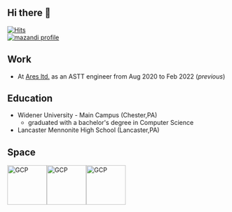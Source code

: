 ## Hi there 👋
[![Hits](https://hits.seeyoufarm.com/api/count/incr/badge.svg?url=https%3A%2F%2Fgithub.com%2FKayAhn0126&count_bg=%23000000&title_bg=%23555555&icon=github.svg&icon_color=%23FFFFFF&title=Github&edge_flat=false)](https://hits.seeyoufarm.com)</br><a href="https://solved.ac/profile/kayahn93">![mazandi profile](http://mazandi.herokuapp.com/api?handle=kayahn93&theme=dark)</a>

## Work
- At [Ares ltd.](https://aresinfo.com/default/) as an ASTT engineer from Aug 2020 to Feb 2022 (_previous_)

## Education
- Widener University - Main Campus (Chester,PA)
  - graduated with a bachelor's degree in Computer Science
- Lancaster Mennonite High School (Lancaster,PA)

## Space
<a href="https://www.youtube.com/watch?v=PaSON7HvFao" target="_blank" rel="noopener noreferrer"><img width="90" alt="GCP" src="https://user-images.githubusercontent.com/40224884/228727305-d257a719-c55a-48f8-baf7-95ba7044b0c8.png"></a><img width="90" alt="GCP" src="https://user-images.githubusercontent.com/40224884/228726656-e515a94f-a113-499c-8978-487d1b43baf3.png"><a href="https://www.youtube.com/watch?v=KzI0tb4bZyY" target="_blank" rel="noopener noreferrer"><img width="90" alt="GCP" src="https://user-images.githubusercontent.com/40224884/228727305-d257a719-c55a-48f8-baf7-95ba7044b0c8.png"></a>



<!--
<a href="~~ ~~ ~~"> 사진 </a>

<a href = "https://www.youtube.com/watch?v=cjWnW0hdF1Y"><img width="100" alt="GCP" src="https://user-images.githubusercontent.com/40224884/228729276-e6f5d0b3-6653-4cd3-90af-b5f371f505ea.png"></a>

[![Top Langs](https://github-readme-stats.vercel.app/api/top-langs/?username=KayAhn0126&layout=default)](https://github.com/KayAhn0126/github-readme-stats)

**KayAhn0126/KayAhn0126** is a ✨ _special_ ✨ repository because its `README.md` (this file) appears on your GitHub profile.

Here are some ideas to get you started:

- 🔭 I’m currently working on ...
- 🌱 I’m currently learning ...
- 👯 I’m looking to collaborate on ...
- 🤔 I’m looking for help with ...
- 💬 Ask me about ...
- 📫 How to reach me: ...
- 😄 Pronouns: ...
- ⚡ Fun fact: ...
-->
